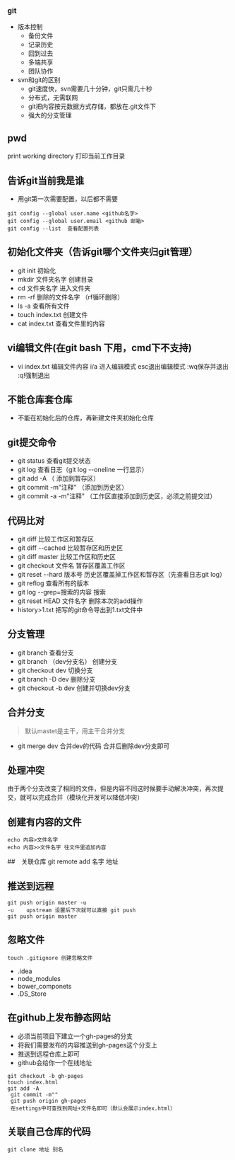 ### git
- 版本控制
  - 备份文件
  - 记录历史
  - 回到过去
  - 多端共享
  - 团队协作
- svn和git的区别
  - git速度快，svn需要几十分钟，git只需几十秒
  - 分布式，无需联网
  - git把内容按元数据方式存储，都放在.git文件下
  - 强大的分支管理
## pwd
print working directory 打印当前工作目录
## 告诉git当前我是谁
- 用git第一次需要配置，以后都不需要
```
git config --global user.name <github名字>
git config --global user.email <github 邮箱>
git config --list  查看配置列表
```

## 初始化文件夹（告诉git哪个文件夹归git管理）
- git init 初始化
- mkdir 文件夹名字  创建目录
- cd 文件夹名字   进入文件夹
- rm -rf 删除的文件名字   （rf循环删除）
- ls -a  查看所有文件
- touch index.txt  创建文件
- cat index.txt 查看文件里的内容

## vi编辑文件(在git bash 下用，cmd下不支持)
- vi index.txt 编辑文件内容  i/a 进入编辑模式   esc退出编辑模式 :wq保存并退出 :q!强制退出

## 不能仓库套仓库
- 不能在初始化后的仓库，再新建文件夹初始化仓库

## git提交命令
 - git status 查看git提交状态
 - git log 查看日志（git log --oneline 一行显示）
 - git add -A  （ 添加到暂存区）
 - git commit -m"注释"  （添加到历史区）
 - git commit -a -m"注释" （工作区直接添加到历史区，必须之前提交过）
 ## 代码比对
 - git diff  比较工作区和暂存区
 - git diff --cached 比较暂存区和历史区
 - git diff master  比较工作区和历史区
 - git checkout 文件名  暂存区覆盖工作区
 - git reset --hard 版本号  历史区覆盖掉工作区和暂存区（先查看日志git log）
 - git reflog 查看所有的版本
 - git log --grep=搜索的内容  搜索
 - git reset HEAD 文件名字 删除本次的add操作
 - history>1.txt 把写的git命令导出到1.txt文件中

## 分支管理
- git branch 查看分支
- git branch （dev分支名） 创建分支
- git checkout dev  切换分支
- git branch -D dev 删除分支
- git checkout -b dev 创建并切换dev分支
## 合并分支
 > 默认mastet是主干，用主干合并分支
 - git merge dev 合并dev的代码 合并后删除dev分支即可
## 处理冲突
由于两个分支改变了相同的文件，但是内容不同这时候要手动解决冲突，再次提交，就可以完成合并（模块化开发可以降低冲突）

## 创建有内容的文件
```
echo 内容>文件名字
echo 内容>>文件名字 往文件里追加内容
```

##　关联仓库
git remote add 名字  地址

## 推送到远程
```
git push origin master -u
-u    upstream 设置后下次就可以直接 git push
git push origin master
```
## 忽略文件
```
touch .gitignore 创建忽略文件
```
- .idea
- node_modules
- bower_componets
- .DS_Store
## 在github上发布静态网站
- 必须当前项目下建立一个gh-pages的分支
- 将我们需要发布的内容推送到gh-pages这个分支上
- 推送到远程仓库上即可
- github会给你一个在线地址
```
git checkout -b gh-pages
touch index.html
git add -A
 git commit -m""
 git push origin gh-pages
 在settings中可查找到网址+文件名即可（默认会展示index.html）
 ```
## 关联自己仓库的代码
```
git clone 地址 别名
```







